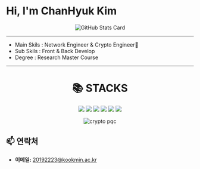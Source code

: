 
# Hi, I'm ChanHyuk Kim 

<p align="center">
  <img src="https://commit-ryxxn.vercel.app/api/stats" alt="GitHub Stats Card" />
</p>

---

- Main Skils : Network Engineer & Crypto Engineer👋
- Sub Skils : Front & Back Develop
- Degree : Research Master Course

---


<div align=center><h1>📚 STACKS</h1></div>

<div align=center> 
  <img src="https://img.shields.io/badge/linux-FCC624?style=for-the-badge&logo=linux&logoColor=black">   
  <img src="https://img.shields.io/badge/Kali-268BEE?style=for-the-badge&logo=kalilinux&logoColor=white">
  
  <img src="https://img.shields.io/badge/c-%2300599C.svg?style=for-the-badge&logo=c&logoColor=white">
  <img src="https://img.shields.io/badge/c++-00599C?style=for-the-badge&logo=c%2B%2B&logoColor=white">
  <img src="https://img.shields.io/badge/java-007396?style=for-the-badge&logo=java&logoColor=white"> 
  <img src="https://img.shields.io/badge/python-3776AB?style=for-the-badge&logo=python&logoColor=white">   
  
  ![crypto pqc](https://img.shields.io/badge/crypto-pqc-blueviolet?logo=lock&logoColor=white&style=for-the-badge)

  
</div>



## 📫 연락처

- **이메일:** 20192223@kookmin.ac.kr







